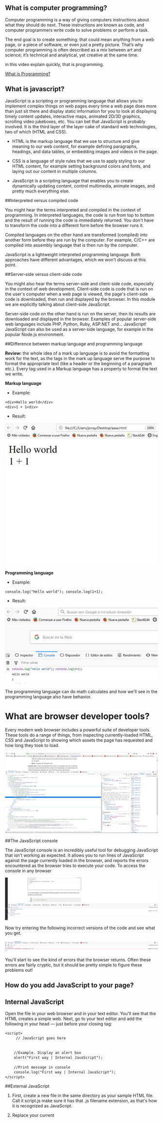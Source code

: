 What is computer programming?
--------------------------------

Computer programming is a way of giving computers instructions about what they should do next. 
These instructions are known as code, and computer programmers write code to solve problems or perform a task.

The end goal is to create something: that could mean anything from a web page, or a piece of software, or even just a pretty picture. 
That’s why computer programming is often described as a mix between art and science; it’s technical and analytical, yet creative at the same time.


in this video explain quickly, that is programming.

[What is Programming?](https://www.youtube.com/watch?v=FCMxA3m_Imc)

What is javascript?
-----------------------

JavaScript is a scripting or programming language that allows you to implement complex things on web pages
every time a web page does more than just sit there and display static information for you to look at
displaying timely content updates, interactive maps, animated 2D/3D graphics, scrolling video jukeboxes, etc.
You can bet that JavaScript is probably involved. 
It is the third layer of the layer cake of standard web technologies, two of which (HTML and CSS).

- HTML is the markup language that we use to structure and give meaning to our web content, 
for example defining paragraphs, headings, and data tables, or embedding images and videos in the page.

- CSS is a language of style rules that we use to apply styling to our HTML content, for example setting background colors and fonts, 
and laying out our content in multiple columns.

- JavaScript is a scripting language that enables you to create dynamically updating content, control multimedia, animate images, and pretty much everything else.


##Interpreted versus compiled code


You might hear the terms interpreted and compiled in the context of programming.
 In interpreted languages, the code is run from top to bottom and the result of running the code is immediately returned. 
 You don't have to transform the code into a different form before the browser runs it.

Compiled languages on the other hand are transformed (compiled) into another form before they are run by the computer.
 For example, C/C++ are compiled into assembly language that is then run by the computer.

JavaScript is a lightweight interpreted programming language. Both approaches have different advantages, which we won't discuss at this point.

##Server-side versus client-side code

You might also hear the terms server-side and client-side code, especially in the context of web development.
Client-side code is code that is run on the user's computer when a web page is viewed, the page's client-side code is downloaded,
then run and displayed by the browser. In this module we are explicitly talking about client-side JavaScript.

Server-side code on the other hand is run on the server, 
then its results are downloaded and displayed in the browser. 
Examples of popular server-side web languages include PHP, Python, Ruby, ASP.NET and... JavaScript! 
JavaScript can also be used as a server-side language, for example in the popular Node.js environment.


##Difference between markup language and programming language


**Review:** 
the whole idea of a mark up language is to avoid the formatting work for the text, as the tags in the mark up language serve the purpose to format the appropriate text 
(like a header or the beginning of a paragraph etc.). Every tag used in a Markup language has a property to format the text we write. 


**Markup language**

- Example:

```
<div>Hello world</div>
<div>1 + 1<div>
```


- Result:

![markupLanguage](./markupLanguage.jpg)

**Programming language**

- Example:

```
console.log("Hello world"); console.log(1+1);
```
- Result:

![programmingLanguage](./programmingLanguage.jpg)

The programming language can do math calculates and how we'll see in the programming language also have behavior.

# What are browser developer tools?

Every modern web browser includes a powerful suite of developer tools. 
These tools do a range of things, from inspecting currently-loaded HTML, CSS and JavaScript to showing which assets the page has requested and how long they took to load. 

![devTool](./DevTools.jpg)

##The JavaScript console

The JavaScript console is an incredibly useful tool for debugging JavaScript that isn't working as expected. 
It allows you to run lines of JavaScript against the page currently loaded in the browser, and reports the errors encountered as the browser tries to execute your code.
To access the console in any browser
 
![console](./DevTool-Console.jpg)


Now try entering the following incorrect versions of the code and see what you get.

![error-console](./DevTool-ErrorConsole.jpg)

You'll start to see the kind of errors that the browser returns. Often these errors are fairly cryptic, but it should be pretty simple to figure these problems out!


How do you add JavaScript to your page?
-------------------


## Internal JavaScript
Open the file in your web browser and in your text editor. You'll see that the HTML creates a simple web.
Next, go to your text editor and add the following in your head — just before your closing </head> tag: 
```
<script>
     // JavaScript goes here
   
   
    //Example. Display an alert box
    alert("First way | Internal JavaScript");
    
    //Print message in console
    console.log("First way | Internal JavaScript");
</script>
```

##External JavaScript

1. First, create a new file in the same directory as your sample HTML file. 
Call it script.js make sure it has that .js filename extension,
as that's how it is recognized as JavaScript.

2. Replace your current <script> element with the following:
```
<script src="script.js"></script>
```


3. Inside script.js, add the following script: 
```javascript
     // JavaScript goes here
   
    //Example. Display an alert box
    alert("Second way | Internal JavaScript");
    
    //Print message in console
    console.log("Second way | External JavaScript");
```


# Our template

```
<script type="text/javascript" src="main.js"></script>
```

in the file:

```javascript
function Main{
	execute(){
		//this is one comment
		// JavaScript goes here
		alert("Third way | Good way");
		console.log("Third way | Use Template");
	}
}
new Main().execute();
```

When we are working in class we use this structure.
For now only write our code within the execute.
With this we include file and work with object.Normally work this way.
This way it's very complex. A object is like box.You introduce your code
within so you can use the box in several places.
For now it's enough for us.We'll return here in the future.

[template](https://gist.github.com/jonayGodoy/bb91fab7e696d88ff429e3242a15fe18)